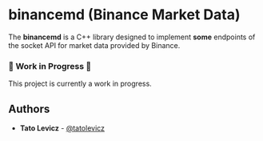 
# binancemd (Binance Market Data)

The **binancemd**  is a C++ library designed to implement **some** endpoints of the socket API for market data provided by Binance.

### 🚧 Work in Progress 🚧
This project is currently a work in progress.

## Authors

* **Tato Levicz** - [@tatolevicz](https://github.com/tatolevicz)
